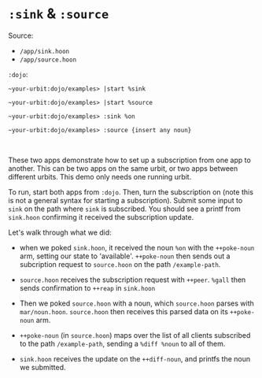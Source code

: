 # `:sink` & `:source`

Source:

-   `/app/sink.hoon`
-   `/app/source.hoon`

`:dojo`:

    ~your-urbit:dojo/examples> |start %sink

    ~your-urbit:dojo/examples> |start %source

    ~your-urbit:dojo/examples> :sink %on

    ~your-urbit:dojo/examples> :source {insert any noun}

<br />

These two apps demonstrate how to set up a subscription from one app to another.
This can be two apps on the same urbit, or two apps between different urbits.
This demo only needs one running urbit.

To run, start both apps from `:dojo`. Then, turn the subscription on (note this
is not a general syntax for starting a subscription). Submit some input to
`sink` on the path where `sink` is subscribed. You should see a printf from
`sink.hoon` confirming it received the subscription update.

Let's walk through what we did:

-   when we poked `sink.hoon`, it received the noun `%on` with the `++poke-noun`
    arm, setting our state to 'available'. `++poke-noun` then sends out a
    subcription request to `source.hoon` on the path `/example-path`.

-   `source.hoon` receives the subscription request with `++peer`. `%gall` then
    sends confirmation to `++reap` in `sink.hoon`

-   Then we poked `source.hoon` with a noun, which `source.hoon` parses with
    `mar/noun.hoon`. `source.hoon` then receives this parsed data on its
    `++poke-noun` arm.

-   `++poke-noun` (in `source.hoon`) maps over the list of all clients
    subscribed to the path `/example-path`, sending a `%diff %noun` to all of
    them.

-   `sink.hoon` receives the update on the `++diff-noun`, and printfs the noun
    we submitted.

